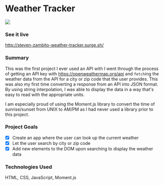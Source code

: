 # Weather Tracker

<img src="public/assets/weathertracker.gif">

### See it live

http://steven-zambito-weather-tracker.surge.sh/

### Summary

This was the first project I ever used an API with I went through the process of getting an API key with https://openweathermap.org/api and `fetch`ing the weather data from the API for a city or zip code that the user provides. This was also my first time converting a response from an API into JSON format. By using string interpolation, I was able to display the data in a way that's easy to read with the appropriate units.

I am especially proud of using the Moment.js library to convert the time of sunrise/sunset from UNIX to AM/PM as I had never used a library prior to this project.

### Project Goals

- [x] Create an app where the user can look up the current weather
- [x] Let the user search by city or zip code
- [x] Add new elements to the DOM upon searching to display the weather data

### Technologies Used

HTML, CSS, JavaScript, Moment.js
